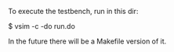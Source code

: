 
To execute the testbench, run in this dir:

 $ vsim -c -do run.do
 
In the future there will be a Makefile version of it.
